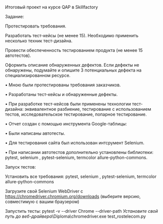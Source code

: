 Итоговый проект на курсе QAP в Skillfactory

Задание:

Протестировать требования.

Разработать тест-кейсы (не менее 15). Необходимо применить несколько техник тест-дизайна.

Провести обеспеченность тестированием продукта (не менее 15 автотестов).

Оформить описание обнаруженных дефектов. Если дефекты не обнаружены, подумайте и опишите 3 потенциальных дефекта на специализированном ресурсе.

• Мною были протестированы требования заказчиков.

• Разработаны тест-кейсы и обнаруженные дефекты.

• При разработке тест-кейсов были применены технологии тест-дизайна: эквивалентное разбиение, тестирование с использованием тестов, исследовательское тестирование, попарное тестирование.

• Отчет создан с помощью инструмента Google-таблицы:

• Были написаны автотесты.

• Для тестирования сайта был использован интсрумент Selenium.

• При написании автотестов дополнительно установлены библиотеки: pytest, selenium , pytest-selenium, termcolor allure-python-commons.

Запуск тестов:

Установить все требования: pytest, selenium , pytest-selenium, termcolor allure-python-commons

Загрузите свой Selenium WebDriver с https://chromedriver.chromium.org/downloads (выберите версию, совместимую с вашим браузером)

Запустить тесты: pytest -v --driver Chrome --driver-path _Установите свой путь до веб-драйвера_\Diploma\chromedriver.exe test_rostelecom.py
